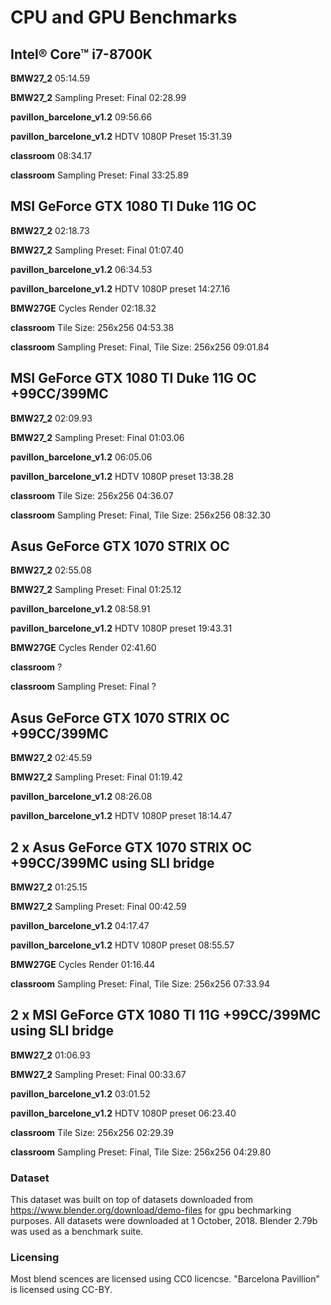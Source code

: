 # CPU and GPU Benchmarks

## Intel® Core™ i7-8700K

**BMW27_2**	05:14.59

**BMW27_2**	Sampling Preset: Final 02:28.99

**pavillon_barcelone_v1.2** 09:56.66

**pavillon_barcelone_v1.2** HDTV 1080P Preset 15:31.39

**classroom** 08:34.17

**classroom** Sampling Preset: Final 33:25.89

## MSI GeForce GTX 1080 TI Duke 11G OC

**BMW27_2**	02:18.73

**BMW27_2**	Sampling Preset: Final 01:07.40

**pavillon_barcelone_v1.2** 06:34.53

**pavillon_barcelone_v1.2** HDTV 1080P preset 14:27.16

**BMW27GE**	Cycles Render 02:18.32

**classroom** Tile Size: 256x256 04:53.38

**classroom** Sampling Preset: Final, Tile Size: 256x256 09:01.84

## MSI GeForce GTX 1080 TI Duke 11G OC +99CC/399MC

**BMW27_2**	02:09.93

**BMW27_2**	Sampling Preset: Final 01:03.06

**pavillon_barcelone_v1.2** 06:05.06

**pavillon_barcelone_v1.2** HDTV 1080P preset 13:38.28

**classroom** Tile Size: 256x256 04:36.07

**classroom** Sampling Preset: Final, Tile Size: 256x256 08:32.30

## Asus GeForce GTX 1070 STRIX OC

**BMW27_2**	02:55.08

**BMW27_2**	Sampling Preset: Final 01:25.12

**pavillon_barcelone_v1.2** 08:58.91

**pavillon_barcelone_v1.2** HDTV 1080P preset 19:43.31

**BMW27GE**	Cycles Render 02:41.60

**classroom** ?

**classroom** Sampling Preset: Final ?

## Asus GeForce GTX 1070 STRIX OC +99CC/399MC

**BMW27_2**	02:45.59

**BMW27_2**	Sampling Preset: Final 01:19.42

**pavillon_barcelone_v1.2** 08:26.08

**pavillon_barcelone_v1.2** HDTV 1080P preset 18:14.47

## 2 x Asus GeForce GTX 1070 STRIX OC +99CC/399MC using SLI bridge

**BMW27_2**	01:25.15

**BMW27_2**	Sampling Preset: Final 00:42.59

**pavillon_barcelone_v1.2** 04:17.47

**pavillon_barcelone_v1.2** HDTV 1080P preset 08:55.57

**BMW27GE**	Cycles Render 01:16.44

**classroom** Sampling Preset: Final, Tile Size: 256x256 07:33.94

## 2 x MSI GeForce GTX 1080 TI 11G +99CC/399MC using SLI bridge

**BMW27_2**	01:06.93

**BMW27_2**	Sampling Preset: Final 00:33.67

**pavillon_barcelone_v1.2** 03:01.52

**pavillon_barcelone_v1.2** HDTV 1080P preset 06:23.40

**classroom** Tile Size: 256x256 02:29.39

**classroom** Sampling Preset: Final, Tile Size: 256x256 04:29.80

### Dataset
This dataset was built on top of datasets downloaded from https://www.blender.org/download/demo-files for gpu bechmarking purposes. All datasets were downloaded at 1 October, 2018. Blender 2.79b was used as a benchmark suite.

### Licensing
Most blend scences are licensed using CC0 licencse. "Barcelona Pavillion" is licensed using CC-BY.
